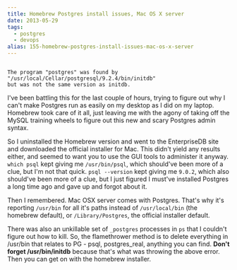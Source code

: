 ```yaml
---
title: Homebrew Postgres install issues, Mac OS X server
date: 2013-05-29
tags: 
  - postgres
  - devops
alias: 155-homebrew-postgres-install-issues-mac-os-x-server
---
```

 
```

The program "postgres" was found by "/usr/local/Cellar/postgresql/9.2.4/bin/initdb"
but was not the same version as initdb.

```

I've been battling this for the last couple of hours, trying to figure out why I can't make Postgres run as easily on my desktop as I did on my laptop. Homebrew took care of it all, just leaving me with the agony of taking off the MySQL training wheels to figure out this new and scary Postgres admin syntax.

So I uninstalled the Homebrew version and went to the EnterpriseDB site and downloaded the official installer for Mac. This didn't yield any results either, and seemed to want you to use the GUI tools to administer it anyway. `which psql` kept giving me `/usr/bin/psql`, which should've been more of a clue, but I'm not that quick. `psql --version` kept giving me `9.0.2`, which also should've been more of a clue, but I just figured I must've installed Postgres a long time ago and gave up and forgot about it.

Then I remembered. Mac OSX server comes with Postgres. That's why it's reporting `/usr/bin` for all it's paths instead of `/usr/local/bin` (the homebrew default), or `/Library/Postgres`, the official installer default.

There was also an unkillable set of `_postgres` processes in `ps` that I couldn't figure out how to kill. So, the flamethrower method is to delete everything in /usr/bin that relates to PG - psql, postgres_real, anything you can find. **Don't forget /usr/bin/initdb** because that's what was throwing the above error. Then you can get on with the homebrew installer.